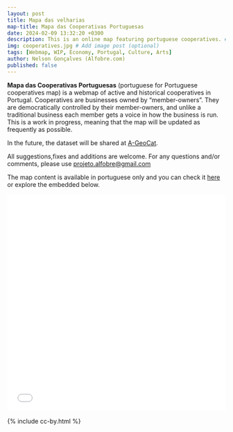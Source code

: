 ```yaml
---
layout: post
title: Mapa das velharias
map-title: Mapa das Cooperativas Portuguesas
date: 2024-02-09 13:32:20 +0300
description: This is an online map featuring portuguese cooperatives. # Add post description (optional)
img: cooperatives.jpg # Add image post (optional)
tags: [Webmap, WIP, Economy, Portugal, Culture, Arts]
author: Nelson Gonçalves (Alfobre.com) 
published: false
---
```


**Mapa das Cooperativas Portuguesas** (portuguese for Portuguese cooperatives map) is a webmap of active and historical cooperatives in Portugal. Cooperatives are businesses owned by “member-owners”. They are democratically controlled by their member-owners, and unlike a traditional business each member gets a voice in how the business is run. This is a work in progress, meaning that the map will be updated as frequently as possible.

In the future, the dataset will be shared at [A-GeoCat](https://a-geocat.alfobre.com/).

All suggestions,fixes and additions are welcome. For any questions and/or comments, please use projeto.alfobre@gmail.com

The map content is available in portuguese only and you can check it [here](https://umap.openstreetmap.fr/en/map/mapa-das-cooperativas-portuguesas_1021529#7/39.309/-8.042) or explore the embedded below.


<iframe width="100%" height="500px" frameborder="0" allowfullscreen allow="geolocation" src="//umap.openstreetmap.fr/en/map/mapa-das-cooperativas-portuguesas_1021529?scaleControl=false&miniMap=false&scrollWheelZoom=true&zoomControl=false&editMode=disabled&moreControl=true&searchControl=null&tilelayersControl=null&embedControl=false&datalayersControl=true&onLoadPanel=undefined&captionBar=false&captionMenus=true&measureControl=false&fullscreenControl=null&editinosmControl=false"></iframe>


{% include cc-by.html %}
